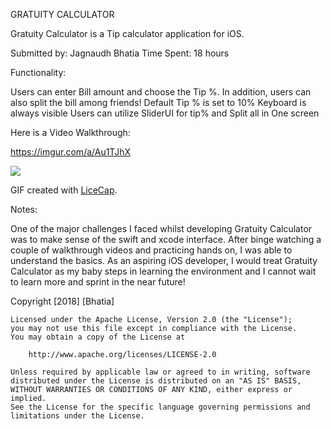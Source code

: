 GRATUITY CALCULATOR

Gratuity Calculator is a Tip calculator application for iOS. 

Submitted by: Jagnaudh Bhatia
Time Spent: 18 hours

Functionality:

Users can enter Bill amount and choose the Tip %. In addition, users can also split the bill among friends!
Default Tip % is set to 10%
Keyboard is always visible
Users can utilize SliderUI for tip% and Split all in One screen

Here is a Video Walkthrough:

https://imgur.com/a/Au1TJhX

<img src='https://imgur.com/a/Au1TJhX.gif' />

GIF created with [LiceCap](http://www.cockos.com/licecap/).

Notes:

One of the major challenges I faced whilst developing Gratuity Calculator was to make sense of the swift and xcode interface.
After binge watching a couple of walkthrough videos and practicing hands on, I was able to understand the basics. As an aspiring iOS developer, I would treat Gratuity Calculator as my baby steps in learning the environment and I cannot wait to learn more and sprint in the near future! 

Copyright [2018] [Bhatia]

    Licensed under the Apache License, Version 2.0 (the "License");
    you may not use this file except in compliance with the License.
    You may obtain a copy of the License at

        http://www.apache.org/licenses/LICENSE-2.0

    Unless required by applicable law or agreed to in writing, software
    distributed under the License is distributed on an "AS IS" BASIS,
    WITHOUT WARRANTIES OR CONDITIONS OF ANY KIND, either express or implied.
    See the License for the specific language governing permissions and
    limitations under the License.

